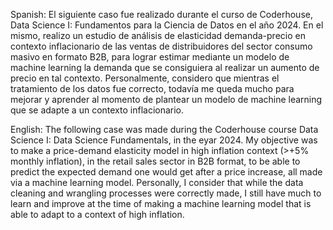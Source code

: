 Spanish:
El siguiente caso fue realizado durante el curso de Coderhouse, Data Science I: Fundamentos para la Ciencia de Datos en el año 2024.
En el mismo, realizo un estudio de análisis de elasticidad demanda-precio en contexto inflacionario de las ventas de distribuidores del sector consumo masivo en formato B2B, para lograr estimar mediante un modelo de machine learning la demanda que se consiguiera al realizar un aumento de precio en tal contexto.
Personalmente, considero que mientras el tratamiento de los datos fue correcto, todavía me queda mucho para mejorar y aprender al momento de plantear un modelo de machine learning que se adapte a un contexto inflacionario.

English:
The following case was made during the Coderhouse course Data Science I: Data Science Fundamentals, in the eyar 2024.
My objective was to make a price-demand elasticity model in high inflation context (>+5% monthly inflation), in the retail sales sector in B2B format, to be able to predict the expected demand one would get after a price increase, all made via a machine learning model.
Personally, I consider that while the data cleaning and wrangling processes were correctly made, I still have much to learn and improve at the time of making a machine learning model that is able to adapt to a context of high inflation.
